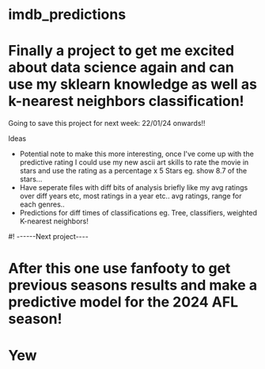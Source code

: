 # imdb_predictions
 
# Finally a project to get me excited about data science again and can use my sklearn knowledge as well as k-nearest neighbors classification!

Going to save this project for next week:
22/01/24 onwards!!

Ideas
- Potential note to make this more interesting, once I've come up with the predictive rating I could use my new ascii art skills to rate the movie in stars and use the rating as a percentage  x 5 Stars eg. show 8.7 of the stars...
- Have seperate files with diff bits of analysis briefly like my avg ratings over diff years etc, most ratings in a year etc.. avg ratings, range for each genres.. 
- Predictions for diff times of classifications eg. Tree, classifiers, weighted K-nearest neighbors!






#! ------Next project----
# After this one use fanfooty to get previous seasons results and make a predictive model for the 2024 AFL season!
# Yew 

